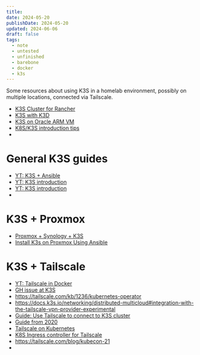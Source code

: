 ```yaml
---
title: 
date: 2024-05-20
publishDate: 2024-05-20
updated: 2024-06-06
draft: false
tags:
  - note
  - untested
  - unfinished
  - barebone
  - docker
  - k3s
---
```

 
Some resources about using K3S in a homelab environment, possibly on multiple locations, connected via Tailscale.

- [K3S Cluster for Rancher](https://ranchermanager.docs.rancher.com/how-to-guides/new-user-guides/kubernetes-cluster-setup/k3s-for-rancher)
- [K3S with K3D](https://akyriako.medium.com/provision-a-high-availability-k3s-cluster-with-k3d-a7519f476c9c)
- [K3S on Oracle ARM VM](https://medium.com/@danbowden/deploying-kubernetes-k3s-to-an-arm-based-vm-on-oracle-with-argocd-cert-manager-gitlabs-ci-and-2ff7e01cbbeb)
- [K8S/K3S introduction tips](https://www.reddit.com/r/kubernetes/s/hCaFyqwCXA)
- 

# General K3S guides

- [YT: K3S + Ansible](https://www.youtube.com/watch?v=CbkEWcUZ7zM&pp=ygUNazNzIHRhaWxzY2FsZQ%3D%3D)
- [YT: K3S introduction](https://www.youtube.com/watch?v=UoOcLXfa8EU&pp=ygUNazNzIHRhaWxzY2FsZQ%3D%3D)
- [YT: K3S introduction](https://www.youtube.com/watch?v=UdjhFLV1yt8&pp=ygUNazNzIHRhaWxzY2FsZQ%3D%3D)
- 

# K3S + Proxmox

- [Proxmox + Synology + K3S](https://community.veeam.com/kubernetes-korner-90/creating-a-pks-home-lab-proxmox-synology-k3s-6706)
- [Install K3s on Proxmox Using Ansible]()

# K3S + Tailscale

- [YT: Tailscale in Docker](https://www.youtube.com/watch?v=tqvvZhGrciQ&pp=ygUNazNzIHRhaWxzY2FsZQ%3D%3D)
- [GH issue at K3S](https://github.com/k3s-io/k3s/issues/7353)
- https://tailscale.com/kb/1236/kubernetes-operator
- https://docs.k3s.io/networking/distributed-multicloud#integration-with-the-tailscale-vpn-provider-experimental
- [Guide: Use Tailscale to connect to K3S cluster](https://haseebmajid.dev/posts/2023-12-20-til-how-to-use-tailscale-to-connect-to-k3s-pi-cluster/)
- [Guide from 2020](https://weberc2.github.io/posts/k3s-tailscale.html)
- [Tailscale on Kubernetes](https://tailscale.com/kb/1185/kubernetes)
- [K8S Ingress controller for Tailscale](https://github.com/valentinalexeev/tailscale-ingress-controller)
- https://tailscale.com/blog/kubecon-21
- 